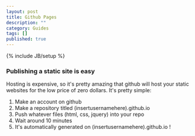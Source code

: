 ```yaml
---
layout: post
title: Github Pages
description: ""
category: Guides
tags: []
published: true
---
```


{% include JB/setup %}

### Publishing a static site is easy

Hosting is expensive, so it's pretty amazing that github will host your static websites for the low price of zero dollars. It's pretty simple:

1. Make an account on github
2. Make a repository titled (insertusernamehere).github.io
3. Push whatever files (html, css, jquery) into your repo
4. Wait around 10 minutes
5. It's automatically generated on (insertusernamehere).github.io !



